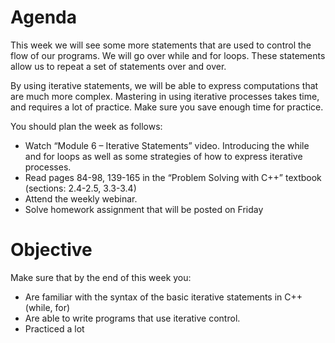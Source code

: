 # Agenda
This week we will see some more statements that are used to control the flow of our programs. We will go over while and for loops. These statements allow us to repeat a set of statements over and over.

By using iterative statements, we will be able to express computations that are much more complex. Mastering in using iterative processes takes time, and requires a lot of practice. Make sure you save enough time for practice.

You should plan the week as follows:

* Watch “Module 6 – Iterative Statements” video. Introducing the while and for loops as well as some strategies of how to express iterative processes.
* Read pages 84-98, 139-165 in the “Problem Solving with C++” textbook (sections: 2.4-2.5, 3.3-3.4)
* Attend the weekly webinar.
* Solve homework assignment that will be posted on Friday

# Objective
Make sure that by the end of this week you:

* Are familiar with the syntax of the basic iterative statements in C++ (while, for)
* Are able to write programs that use iterative control.
* Practiced a lot
